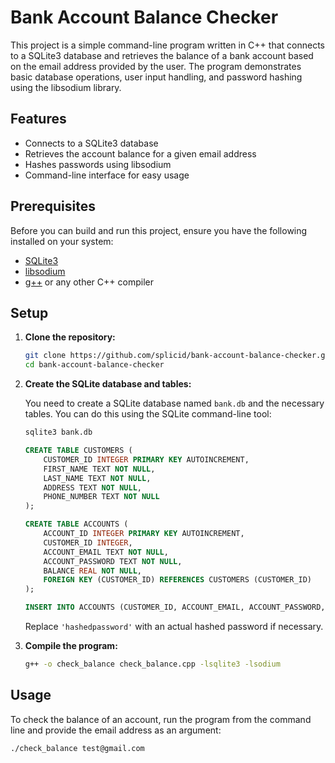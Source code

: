 # Bank Account Balance Checker

This project is a simple command-line program written in C++ that connects to a SQLite3 database and retrieves the balance of a bank account based on the email address provided by the user. The program demonstrates basic database operations, user input handling, and password hashing using the libsodium library.

## Features

- Connects to a SQLite3 database
- Retrieves the account balance for a given email address
- Hashes passwords using libsodium
- Command-line interface for easy usage

## Prerequisites

Before you can build and run this project, ensure you have the following installed on your system:

- [SQLite3](https://www.sqlite.org/download.html)
- [libsodium](https://libsodium.gitbook.io/doc/installation)
- [g++](https://gcc.gnu.org/install/index.html) or any other C++ compiler

## Setup

1. **Clone the repository:**

    ```bash
    git clone https://github.com/splicid/bank-account-balance-checker.git
    cd bank-account-balance-checker
    ```

2. **Create the SQLite database and tables:**

    You need to create a SQLite database named `bank.db` and the necessary tables. You can do this using the SQLite command-line tool:

    ```sql
    sqlite3 bank.db

    CREATE TABLE CUSTOMERS (
        CUSTOMER_ID INTEGER PRIMARY KEY AUTOINCREMENT,
        FIRST_NAME TEXT NOT NULL,
        LAST_NAME TEXT NOT NULL,
        ADDRESS TEXT NOT NULL,
        PHONE_NUMBER TEXT NOT NULL
    );

    CREATE TABLE ACCOUNTS (
        ACCOUNT_ID INTEGER PRIMARY KEY AUTOINCREMENT,
        CUSTOMER_ID INTEGER,
        ACCOUNT_EMAIL TEXT NOT NULL,
        ACCOUNT_PASSWORD TEXT NOT NULL,
        BALANCE REAL NOT NULL,
        FOREIGN KEY (CUSTOMER_ID) REFERENCES CUSTOMERS (CUSTOMER_ID)
    );

    INSERT INTO ACCOUNTS (CUSTOMER_ID, ACCOUNT_EMAIL, ACCOUNT_PASSWORD, BALANCE) VALUES (1, 'test@gmail.com', 'hashedpassword', 1000.0);
    ```

    Replace `'hashedpassword'` with an actual hashed password if necessary.

3. **Compile the program:**

    ```bash
    g++ -o check_balance check_balance.cpp -lsqlite3 -lsodium
    ```

## Usage

To check the balance of an account, run the program from the command line and provide the email address as an argument:

```bash
./check_balance test@gmail.com
